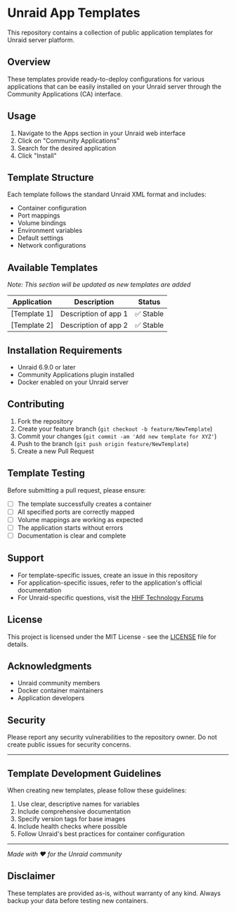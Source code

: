 # Unraid App Templates

This repository contains a collection of public application templates for Unraid server platform.

## Overview

These templates provide ready-to-deploy configurations for various applications that can be easily installed on your Unraid server through the Community Applications (CA) interface.

## Usage

1. Navigate to the Apps section in your Unraid web interface
2. Click on "Community Applications"
3. Search for the desired application
4. Click "Install"

## Template Structure

Each template follows the standard Unraid XML format and includes:

- Container configuration
- Port mappings
- Volume bindings
- Environment variables
- Default settings
- Network configurations

## Available Templates

*Note: This section will be updated as new templates are added*

| Application | Description | Status |
|-------------|-------------|---------|
| [Template 1] | Description of app 1 | ✅ Stable |
| [Template 2] | Description of app 2 | ✅ Stable |

## Installation Requirements

- Unraid 6.9.0 or later
- Community Applications plugin installed
- Docker enabled on your Unraid server

## Contributing

1. Fork the repository
2. Create your feature branch (`git checkout -b feature/NewTemplate`)
3. Commit your changes (`git commit -am 'Add new template for XYZ'`)
4. Push to the branch (`git push origin feature/NewTemplate`)
5. Create a new Pull Request

## Template Testing

Before submitting a pull request, please ensure:

- [ ] The template successfully creates a container
- [ ] All specified ports are correctly mapped
- [ ] Volume mappings are working as expected
- [ ] The application starts without errors
- [ ] Documentation is clear and complete

## Support

- For template-specific issues, create an issue in this repository
- For application-specific issues, refer to the application's official documentation
- For Unraid-specific questions, visit the [HHF Technology Forums](https://forum.hhf.technology/)

## License

This project is licensed under the MIT License - see the [LICENSE](LICENSE) file for details.

## Acknowledgments

- Unraid community members
- Docker container maintainers
- Application developers

## Security

Please report any security vulnerabilities to the repository owner. Do not create public issues for security concerns.

---

## Template Development Guidelines

When creating new templates, please follow these guidelines:

1. Use clear, descriptive names for variables
2. Include comprehensive documentation
3. Specify version tags for base images
4. Include health checks where possible
5. Follow Unraid's best practices for container configuration

---

*Made with ❤️ for the Unraid community*

## Disclaimer

These templates are provided as-is, without warranty of any kind. Always backup your data before testing new containers.